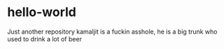 # hello-world
Just another repository
kamaljit is a fuckin asshole, he is a big trunk who used to drink a lot of beer
